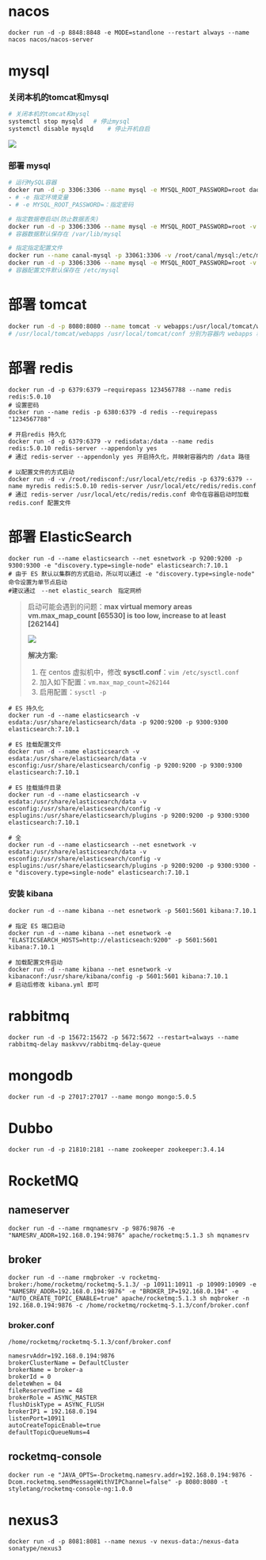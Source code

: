 # nacos 

```shell
docker run -d -p 8848:8848 -e MODE=standlone --restart always --name nacos nacos/nacos-server
```

# mysql

### 关闭本机的tomcat和mysql

```sh
# 关闭本机的tomcat和mysql
systemctl stop mysqld	# 停止mysql
systemctl disable mysqld	# 停止开机自启
```

![](http://qiniu.zhouhongyin.top/2022/06/05/1654405965-image-20200926094820156.png)

### 部署 mysql

```sh
# 运行MySQL容器
docker run -d -p 3306:3306 --name mysql -e MYSQL_ROOT_PASSWORD=root daocloud.io/library/mysql:5.7.4
- # -e 指定环境变量
- # -e MYSQL_ROOT_PASSWORD=：指定密码

# 指定数据卷启动(防止数据丢失)
docker run -d -p 3306:3306 --name mysql -e MYSQL_ROOT_PASSWORD=root -v mysqldata:/var/lib/mysql mysql:5.5.62
# 容器数据默认保存在 /var/lib/mysql 

# 指定指定配置文件
docker run --name canal-mysql -p 33061:3306 -v /root/canal/mysql:/etc/mysql/conf.d -e MYSQL_ROOT_PASSWORD=root -d mysql:8.0
docker run -d -p 3306:3306 --name mysql -e MYSQL_ROOT_PASSWORD=root -v mysqldata:/var/lib/mysql  -v mysqlconf:/etc/mysql mysql:5.5.62
# 容器配置文件默认保存在 /etc/mysql
```

# 部署 tomcat

```sh
docker run -d -p 8080:8080 --name tomcat -v webapps:/usr/local/tomcat/webapps -v tomcatconf:/usr/local/tomcat/conf tomcat:8.0-jre8
# /usr/local/tomcat/webapps /usr/local/tomcat/conf 分别为容器内 webapps 和 配置文件目录。
```

# 部署 redis

```shell
docker run -d -p 6379:6379 –requirepass 1234567788 --name redis redis:5.0.10
# 设置密码
docker run --name redis -p 6380:6379 -d redis --requirepass "1234567788"
```

```shell
# 开启redis 持久化
docker run -d -p 6379:6379 -v redisdata:/data --name redis redis:5.0.10 redis-server --appendonly yes
# 通过 redis-server --appendonly yes 开启持久化，并映射容器内的 /data 路径
```

```shell
# 以配置文件的方式启动
docker run -d -v /root/redisconf:/usr/local/etc/redis -p 6379:6379 --name myredis redis:5.0.10 redis-server /usr/local/etc/redis/redis.conf
# 通过 redis-server /usr/local/etc/redis/redis.conf 命令在容器启动时加载 redis.conf 配置文件
```

# 部署 ElasticSearch

```shell
docker run -d --name elasticsearch --net esnetwork -p 9200:9200 -p 9300:9300 -e "discovery.type=single-node" elasticsearch:7.10.1
# 由于 ES 默认以集群的方式启动，所以可以通过 -e "discovery.type=single-node" 命令设置为单节点启动
#建议通过　--net elastic_search　指定网桥
```

> 启动可能会遇到的问题：**max virtual memory areas vm.max_map_count [65530] is too low, increase to at least [262144]**
>
> ![](http://qiniu.zhouhongyin.top/2022/06/05/1654405969-image-20210520201355349.png)
>
> **解决方案:**
>
> 1. 在 centos 虚拟机中，修改 **sysctl.conf**：`vim /etc/sysctl.conf`
> 2. 加入如下配置：`vm.max_map_count=262144`
> 3. 启用配置：`sysctl -p`

```shell
# ES 持久化
docker run -d --name elasticsearch -v esdata:/usr/share/elasticsearch/data -p 9200:9200 -p 9300:9300 elasticsearch:7.10.1
```

```shell
# ES 挂载配置文件
docker run -d --name elasticsearch -v esdata:/usr/share/elasticsearch/data -v esconfig:/usr/share/elasticsearch/config -p 9200:9200 -p 9300:9300 elasticsearch:7.10.1
```

```shell
# ES 挂载插件目录
docker run -d --name elasticsearch -v esdata:/usr/share/elasticsearch/data -v esconfig:/usr/share/elasticsearch/config -v esplugins:/usr/share/elasticsearch/plugins -p 9200:9200 -p 9300:9300 elasticsearch:7.10.1
```

```shell
# 全
docker run -d --name elasticsearch --net esnetwork -v esdata:/usr/share/elasticsearch/data -v esconfig:/usr/share/elasticsearch/config -v esplugins:/usr/share/elasticsearch/plugins -p 9200:9200 -p 9300:9300 -e "discovery.type=single-node" elasticsearch:7.10.1
```

### 安装 kibana

```shell
docker run -d --name kibana --net esnetwork -p 5601:5601 kibana:7.10.1
```

```shell
# 指定 ES 端口启动
docker run -d --name kibana --net esnetwork -e "ELASTICSEARCH_HOSTS=http://elasticseach:9200" -p 5601:5601 kibana:7.10.1
```

```shell
# 加载配置文件启动
docker run -d --name kibana --net esnetwork -v kibanaconf:/usr/share/kibana/config -p 5601:5601 kibana:7.10.1
# 启动后修改 kibana.yml 即可
```

# rabbitmq

```shell
docker run -d -p 15672:15672 -p 5672:5672 --restart=always --name rabbitmq-delay maskvvv/rabbitmq-delay-queue
```

# mongodb

```shell
docker run -d -p 27017:27017 --name mongo mongo:5.0.5
```

# Dubbo

```shell
docker run -d -p 21810:2181 --name zookeeper zookeeper:3.4.14
```

# RocketMQ

## nameserver

```shell
docker run -d --name rmqnamesrv -p 9876:9876 -e "NAMESRV_ADDR=192.168.0.194:9876" apache/rocketmq:5.1.3 sh mqnamesrv
```

## broker

```shell
docker run -d --name rmqbroker -v rocketmq-broker:/home/rocketmq/rocketmq-5.1.3/ -p 10911:10911 -p 10909:10909 -e "NAMESRV_ADDR=192.168.0.194:9876" -e "BROKER_IP=192.168.0.194" -e "AUTO_CREATE_TOPIC_ENABLE=true" apache/rocketmq:5.1.3 sh mqbroker -n 192.168.0.194:9876 -c /home/rocketmq/rocketmq-5.1.3/conf/broker.conf
```

### broker.conf

`/home/rocketmq/rocketmq-5.1.3/conf/broker.conf`

```
namesrvAddr=192.168.0.194:9876
brokerClusterName = DefaultCluster
brokerName = broker-a
brokerId = 0
deleteWhen = 04
fileReservedTime = 48
brokerRole = ASYNC_MASTER
flushDiskType = ASYNC_FLUSH
brokerIP1 = 192.168.0.194
listenPort=10911
autoCreateTopicEnable=true
defaultTopicQueueNums=4
```

## rocketmq-console

```shell
docker run -e "JAVA_OPTS=-Drocketmq.namesrv.addr=192.168.0.194:9876 -Dcom.rocketmq.sendMessageWithVIPChannel=false" -p 8080:8080 -t styletang/rocketmq-console-ng:1.0.0
```

# nexus3

```shell
docker run -d -p 8081:8081 --name nexus -v nexus-data:/nexus-data sonatype/nexus3
```

